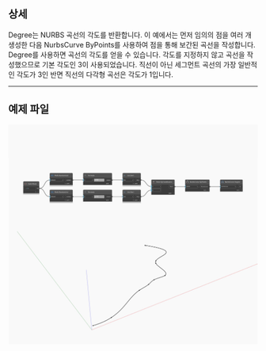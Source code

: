 ## 상세
Degree는 NURBS 곡선의 각도를 반환합니다. 이 예에서는 먼저 임의의 점을 여러 개 생성한 다음 NurbsCurve ByPoints를 사용하여 점을 통해 보간된 곡선을 작성합니다. Degree를 사용하면 곡선의 각도를 얻을 수 있습니다. 각도를 지정하지 않고 곡선을 작성했으므로 기본 각도인 3이 사용되었습니다. 직선이 아닌 세그먼트 곡선의 가장 일반적인 각도가 3인 반면 직선의 다각형 곡선은 각도가 1입니다.
___
## 예제 파일

![Degree](./Autodesk.DesignScript.Geometry.NurbsCurve.Degree_img.jpg)


